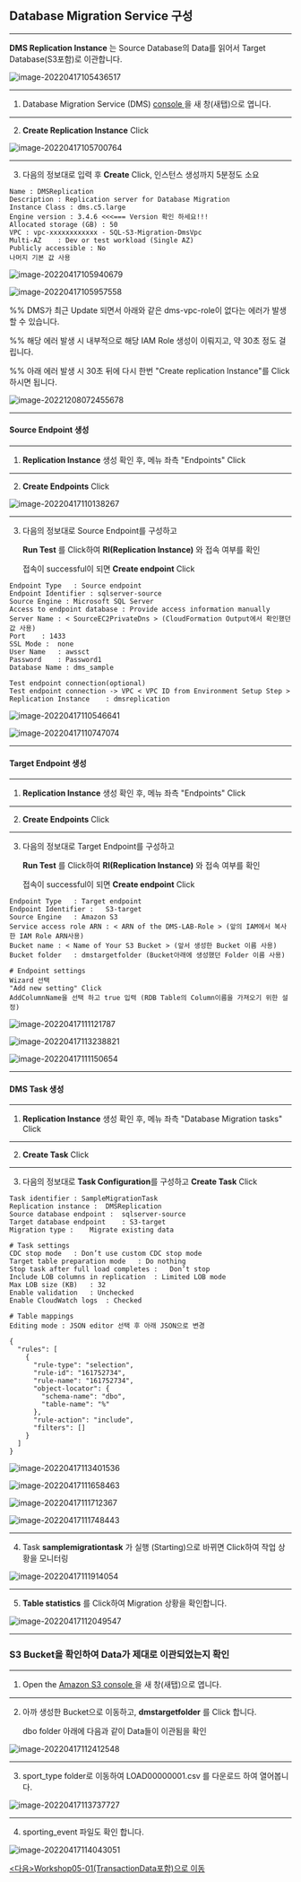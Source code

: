 ## Database Migration Service 구성

---

**DMS Replication Instance** 는 Source Database의 Data를 읽어서 Target Database(S3포함)로 이관합니다.

![image-20220417105436517](images/image-20220417105436517.png)

---

1. Database Migration Service (DMS) [console ](https://console.aws.amazon.com/dms/v2/home#) 을 새 창(새탭)으로 엽니다.

---

2. **Create Replication Instance** Click

![image-20220417105700764](images/image-20220417105700764.png)

---

3. 다음의 정보대로 입력 후 **Create** Click, 인스턴스 생성까지 5분정도 소요

```
Name : DMSReplication
Description : Replication server for Database Migration
Instance Class : dms.c5.large
Engine version : 3.4.6 <<<=== Version 확인 하세요!!!
Allocated storage (GB) : 50
VPC : vpc-xxxxxxxxxxxx - SQL-S3-Migration-DmsVpc
Multi-AZ	: Dev or test workload (Single AZ)
Publicly accessible	: No
나머지 기본 값 사용
```

![image-20220417105940679](images/image-20220417105940679.png)

![image-20220417105957558](images/image-20220417105957558.png)



%% DMS가 최근 Update 되면서 아래와 같은 dms-vpc-role이 없다는 에러가 발생 할 수 있습니다.

%% 해당 에러 발생 시 내부적으로 해당 IAM Role 생성이 이뤄지고, 약 30초 정도 걸립니다.

%% 아래 에러 발생 시 30초 뒤에 다시 한번 "Create replication Instance"를 Click하시면 됩니다.

![image-20221208072455678](images/image-20221208072455678.png)









---

#### Source Endpoint 생성

---

1. **Replication Instance** 생성 확인 후, 메뉴 좌측 "Endpoints" Click

---

2. **Create Endpoints** Click

![image-20220417110138267](images/image-20220417110138267.png)

---

3. 다음의 정보대로 Source Endpoint를 구성하고

    **Run Test** 를 Click하여 **RI(Replication Instance)** 와 접속 여부를 확인

   접속이 successful이 되면 **Create endpoint** Click

```
Endpoint Type	: Source endpoint
Endpoint Identifier	: sqlserver-source
Source Engine :	Microsoft SQL Server
Access to endpoint database : Provide access information manually
Server Name	: < SourceEC2PrivateDns > (CloudFormation Output에서 확인했던 값 사용)
Port	: 1433
SSL Mode :	none
User Name	: awssct
Password	: Password1
Database Name :	dms_sample

Test endpoint connection(optional)
Test endpoint connection -> VPC	< VPC ID from Environment Setup Step >
Replication Instance	: dmsreplication 

```

![image-20220417110546641](images/image-20220417110546641.png)

![image-20220417110747074](images/image-20220417110747074.png)

---

#### Target Endpoint 생성

---

1. **Replication Instance** 생성 확인 후, 메뉴 좌측 "Endpoints" Click

---

2. **Create Endpoints** Click

---

3. 다음의 정보대로 Target Endpoint를 구성하고

    **Run Test** 를 Click하여 **RI(Replication Instance)** 와 접속 여부를 확인

   접속이 successful이 되면 **Create endpoint** Click

```
Endpoint Type	: Target endpoint
Endpoint Identifier :	S3-target
Source Engine	: Amazon S3
Service access role ARN : < ARN of the DMS-LAB-Role > (앞의 IAM에서 복사한 IAM Role ARN사용)
Bucket name	: < Name of Your S3 Bucket > (앞서 생성한 Bucket 이름 사용)
Bucket folder	: dmstargetfolder (Bucket아래에 생성했던 Folder 이름 사용)

# Endpoint settings
Wizard 선택
"Add new setting" Click
AddColumnName을 선택 하고 true 입력 (RDB Table의 Column이름을 가져오기 위한 설정)
```

![image-20220417111121787](images/image-20220417111121787.png)

![image-20220417113238821](images/image-20220417113238821.png)

![image-20220417111150654](images/image-20220417111150654.png)

---

#### DMS Task 생성

---

1. **Replication Instance** 생성 확인 후, 메뉴 좌측 "Database Migration tasks" Click

---

2. **Create Task** Click

---

3. 다음의 정보대로 **Task Configuration**를 구성하고 **Create Task** Click

```
Task identifier	: SampleMigrationTask
Replication instance :	DMSReplication
Source database endpoint :	sqlserver-source
Target database endpoint	: S3-target
Migration type :	Migrate existing data

# Task settings
CDC stop mode	: Don’t use custom CDC stop mode
Target table preparation mode	: Do nothing
Stop task after full load completes :	Don’t stop
Include LOB columns in replication	: Limited LOB mode
Max LOB size (KB)	: 32
Enable validation	: Unchecked
Enable CloudWatch logs	: Checked

# Table mappings
Editing mode : JSON editor 선택 후 아래 JSON으로 변경

{
  "rules": [
    {
      "rule-type": "selection",
      "rule-id": "161752734",
      "rule-name": "161752734",
      "object-locator": {
        "schema-name": "dbo",
        "table-name": "%"
      },
      "rule-action": "include",
      "filters": []
    }
  ]
}
```

![image-20220417113401536](images/image-20220417113401536.png)

![image-20220417111658463](images/image-20220417111658463.png)

![image-20220417111712367](images/image-20220417111712367.png)

![image-20220417111748443](images/image-20220417111748443.png)

---

4. Task **samplemigrationtask** 가 실행 (Starting)으로 바뀌면 Click하여 작업 상황을 모니터링 

![image-20220417111914054](images/image-20220417111914054.png)

---

5. **Table statistics** 를 Click하여 Migration 상황을 확인합니다.

![image-20220417112049547](images/image-20220417112049547.png)

---

### S3 Bucket을 확인하여 Data가 제대로 이관되었는지 확인

---

1. Open the [Amazon S3 console ](https://console.aws.amazon.com/s3/) 을 새 창(새탭)으로 엽니다.

---

2. 아까 생성한 Bucket으로 이동하고, **dmstargetfolder** 를 Click 합니다.

   dbo folder 아래에 다음과 같이 Data들이 이관됨을 확인

![image-20220417112412548](images/image-20220417112412548.png)

---

3. sport_type folder로 이동하여 LOAD00000001.csv 를 다운로드 하여 열어봅니다.

![image-20220417113737727](images/image-20220417113737727.png)

---

4. sporting_event 파일도 확인 합니다.

![image-20220417114043051](images/image-20220417114043051.png)



[<다음>Workshop05-01(TransactionData포함)으로 이동 ](./05-01.md) 











